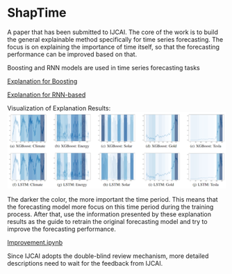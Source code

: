 # ShapTime
A paper that has been submitted to IJCAI.
The core of the work is to build the general explainable method specifically for time series forecasting.
The focus is on explaining the importance of time itself, so that the forecasting performance can be improved based on that.

Boosting and RNN models are used in time series forecasting tasks

[Explanation for Boosting](https://github.com/Zhangyuyi-0825/ShapTime/blob/master/Training/Boosting/ShapTimeBoosting.py)

[Explanation for RNN-based](https://github.com/Zhangyuyi-0825/ShapTime/blob/master/Training/RNN-based/ShapTimeRNN.py)

Visualization of Explanation Results:
![image](https://github.com/Zhangyuyi-0825/ShapTime/blob/master/image/explanation.png)

The darker the color, the more important the time period. This means that the forecasting model more focus on this time period during the training process.
After that, use the information presented by these explanation results as the guide to retrain the original forecasting model and try to improve the forecasting performance.

[Improvement.ipynb](https://github.com/Zhangyuyi-0825/ShapTime/blob/master/Improvement.ipynb)



Since IJCAI adopts the double-blind review mechanism, more detailed descriptions need to wait for the feedback from IJCAI.
